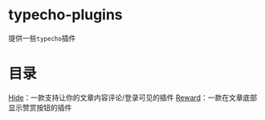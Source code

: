 # typecho-plugins
提供一些`typecho`插件

# 目录
[Hide](Hide/README.md)：一款支持让你的文章内容评论/登录可见的插件
[Reward](Reward/README.md)：一款在文章底部显示赞赏按钮的插件